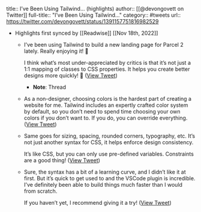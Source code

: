 title:: I’ve Been Using Tailwind... (highlights)
author:: [[@devongovett on Twitter]]
full-title:: "I’ve Been Using Tailwind..."
category:: #tweets
url:: https://twitter.com/devongovett/status/1391157751816982529

- Highlights first synced by [[Readwise]] [[Nov 18th, 2022]]
	- I’ve been using Tailwind to build a new landing page for Parcel 2 lately. Really enjoying it! 🤩
	  
	  I think what’s most under-appreciated by critics is that it’s not just a 1:1 mapping of classes to CSS properties. It helps you create better designs more quickly! 🧵 ([View Tweet](https://twitter.com/devongovett/status/1391157748599951360))
		- **Note**: Thread
	- As a non-designer, choosing colors is the hardest part of creating a website for me. Tailwind includes an expertly crafted color system by default, so you don’t need to spend time choosing your own colors if you don’t want to. If you do, you can override everything. ([View Tweet](https://twitter.com/devongovett/status/1391157749732429824))
	- Same goes for sizing, spacing, rounded corners, typography, etc. It’s not just another syntax for CSS, it helps enforce design consistency. 
	  
	  It’s like CSS, but you can only use pre-defined variables. Constraints are a good thing! ([View Tweet](https://twitter.com/devongovett/status/1391157750760034306))
	- Sure, the syntax has a bit of a learning curve, and I didn’t like it at first. But it’s quick to get used to and the VSCode plugin is incredible. I’ve definitely been able to build things much faster than I would from scratch.
	  
	  If you haven’t yet, I recommend giving it a try! ([View Tweet](https://twitter.com/devongovett/status/1391157751816982529))